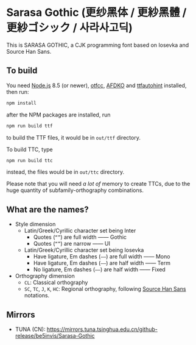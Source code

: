 # Sarasa Gothic (更纱黑体 / 更紗黑體 / 更紗ゴシック / 사라사고딕)

This is SARASA GOTHIC, a CJK programming font based on Iosevka and Source Han Sans.

## To build

You need [Node.js](https://nodejs.org/en/) 8.5 (or newer), [otfcc](https://github.com/caryll/otfcc), [AFDKO](http://www.adobe.com/devnet/opentype/afdko.html) and [ttfautohint](https://www.freetype.org/ttfautohint) installed, then run:

```bash
npm install
```

after the NPM packages are installed, run

```bash
npm run build ttf
```

to build the TTF files, it would be in `out/ttf` directory.

To build TTC, type

```bash
npm run build ttc
```

instead, the files would be in `out/ttc` directory.

Please note that you will need *a lot of* memory to create TTCs, due to the huge quantity of subfamily-orthography combinations.

## What are the names?

- Style dimension
  - Latin/Greek/Cyrillic character set being Inter
    - Quotes (`“”`) are full width —— Gothic
    - Quotes (`“”`) are narrow —— UI
  - Latin/Greek/Cyrillic character set being Iosevka
    - Have ligature, Em dashes (`——`) are full width —— Mono
    - Have ligature, Em dashes (`——`) are half width —— Term
    - No ligature, Em dashes (`——`) are half width —— Fixed
- Orthography dimension
  - `CL`: Classical orthography
  - `SC`, `TC`, `J`, `K`, `HC`: Regional orthography, following [Source Han Sans](https://github.com/adobe-fonts/source-han-sans) notations.

## Mirrors

- TUNA (CN): https://mirrors.tuna.tsinghua.edu.cn/github-release/be5invis/Sarasa-Gothic
